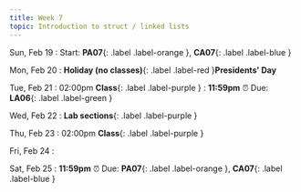```yaml
---
title: Week 7
topic: Introduction to struct / linked lists
---
```

Sun, Feb 19
: Start: **PA07**{: .label .label-orange }, **CA07**{: .label .label-blue }


Mon, Feb 20
: **Holiday (no classes)**{: .label .label-red }**Presidents' Day**


Tue, Feb 21
: 02:00pm **Class**{: .label .label-purple }
: **11:59pm**  ⏰  Due: **LA06**{: .label .label-green }


Wed, Feb 22
: **Lab sections**{: .label .label-purple }


Thu, Feb 23
: 02:00pm **Class**{: .label .label-purple } 


Fri, Feb 24
: [](#)

Sat, Feb 25
: **11:59pm**  ⏰  Due: **PA07**{: .label .label-orange }, **CA07**{: .label .label-blue }


